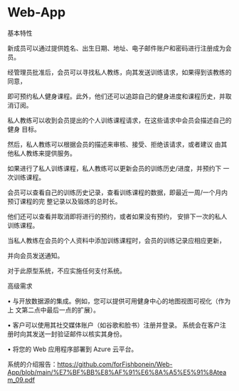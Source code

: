 # Web-App
基本特性

新成员可以通过提供姓名、出生日期、地址、电子邮件账户和密码进行注册成为会员。

经管理员批准后，会员可以寻找私人教练，向其发送训练请求，如果得到该教练的同意，

即可预约私人健身课程。此外，他们还可以追踪自己的健身进度和课程历史，并取消订阅。 

私人教练可以收到会员提出的个人训练课程请求，在这些请求中会员会描述自己的健身 目标。

然后，私人教练可以根据会员的描述来审核、接受、拒绝该请求，或者建议 由其他私人教练来提供服务。 

如果进行了私人训练课程，私人教练可以更新会员的训练历史/进度，并预约下 一次训练课程。

会员可以查看自己的训练历史记录，查看训练课程的数据，即最近一周/一个月内预订课程的完 整记录以及锻炼的总时长。

他们还可以查看并取消即将进行的预约，或者如果没有预约， 安排下一次的私人训练课程。

当私人教练在会员的个人资料中添加训练课程时，会员的训练记录应相应更新，

并向会员发送通知。

对于此原型系统，不应实施任何支付系统。

高级需求

• 与开放数据源的集成。例如，您可以提供可用健身中心的地图视图可视化（作为上 文第二点中最后一点的扩展）。

• 客户可以使用其社交媒体账户（如谷歌和脸书）注册并登录。 系统会在客户注册时向其发送一封验证邮件以核实其身份。

• 将您的 Web 应用程序部署到 Azure 云平台。

系统的介绍报告：https://github.com/forFishbonein/Web-App/blob/main/%E7%BF%BB%E8%AF%91%E6%8A%A5%E5%91%8Ateam_09.pdf
